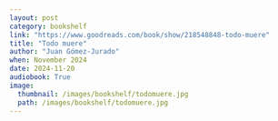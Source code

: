 ```yaml
---
layout: post
category: bookshelf
link: "https://www.goodreads.com/book/show/218548848-todo-muere"
title: "Todo muere"
author: "Juan Gómez-Jurado"
when: November 2024
date: 2024-11-20
audiobook: True
image:
  thumbnail: /images/bookshelf/todomuere.jpg
  path: /images/bookshelf/todomuere.jpg
---
```

